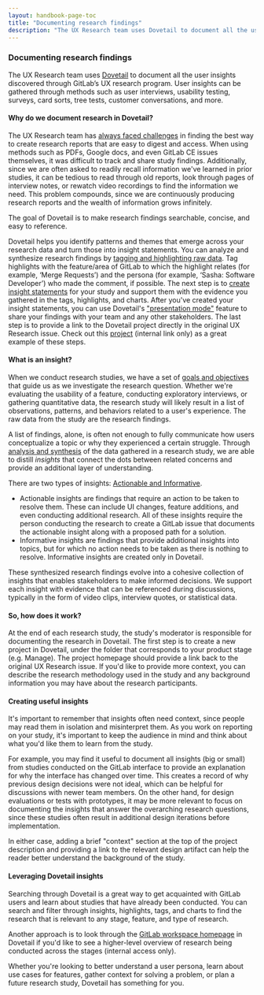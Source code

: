 ```yaml
---
layout: handbook-page-toc
title: "Documenting research findings"
description: "The UX Research team uses Dovetail to document all the user insights discovered through GitLab’s UX research program"
---
```



### Documenting research findings
The UX Research team uses [Dovetail](/handbook/engineering/ux/dovetail/) to document all the user insights discovered through GitLab’s UX research program. User insights can be gathered through methods such as user interviews, usability testing, surveys, card sorts, tree tests, customer conversations, and more.

#### Why do we document research in Dovetail?
The UX Research team has [always faced challenges](https://about.gitlab.com/blog/2019/07/10/building-a-ux-research-insights-repository/) in finding the best way to create research reports that are easy to digest and access. When using methods such as PDFs, Google docs, and even GitLab CE issues themselves, it was difficult to track and share study findings. Additionally, since we are often asked to readily recall information we've learned in prior studies, it can be tedious to read through old reports, look through pages of interview notes, or rewatch video recordings to find the information we need. This problem compounds, since we are continuously producing research reports and the wealth of information grows infinitely.

The goal of Dovetail is to make research findings searchable, concise, and easy to reference.

Dovetail helps you identify patterns and themes that emerge across your research data and turn those into insight statements. You can analyze and synthesize research findings by [tagging and highlighting raw data](/handbook/engineering/ux/dovetail/#highlight-and-tag-content). Tag highlights with the feature/area of GitLab to which the highlight relates (for example, ‘Merge Requests’) and the persona (for example, ‘Sasha: Software Developer’) who made the comment, if possible. The next step is to [create insight statements](https://dovetailapp.com/help/the-basics/insights/) for your study and support them with the evidence you gathered in the tags, highlights, and charts. After you've created your insight statements, you can use Dovetail's ["presentation mode"](https://dovetailapp.com/help/the-basics/insights/#view-insights-as-a-presentation) feature to share your findings with your team and any other stakeholders. The last step is to provide a link to the Dovetail project directly in the original UX Research issue. Check out this [project](https://dovetailapp.com/projects/838a723f-d93b-48c1-9ade-8b2bd692152c/readme) (internal link only) as a great example of these steps.

#### What is an insight? 
When we conduct research studies, we have a set of [goals and objectives](/handbook/engineering/ux/ux-research-training/defining-goals-objectives-and-hypotheses/) that guide us as we investigate the research question. Whether we're evaluating the usability of a feature, conducting exploratory interviews, or gathering quantitative data, the research study will likely result in a list of observations, patterns, and behaviors related to a user's experience. The raw data from the study are the research findings.

A list of findings, alone, is often not enough to fully communicate how users conceptualize a topic or why they experienced a certain struggle. Through [analysis and synthesis](/handbook/engineering/ux/ux-research-training/defining-goals-objectives-and-hypotheses/) of the data gathered in a research study, we are able to distill *insights* that connect the dots between related concerns and provide an additional layer of understanding. 

There are two types of insights: [Actionable and Informative](/handbook/engineering/ux/ux-research-training/research-insights/).

  - Actionable insights are findings that require an action to be taken to resolve them. These can include UI changes, feature additions, and even conducting additional research.  All of these insights require the person conducting the research to create a GitLab issue that documents the actionable insight along with a proposed path for a solution.
  - Informative insights are findings that provide additional insights into topics, but for which no action needs to be taken as there is nothing to resolve. Informative insights are created only in Dovetail.

These synthesized research findings evolve into a cohesive collection of insights that enables stakeholders to make informed decisions. We support each insight with evidence that can be referenced during discussions, typically in the form of video clips, interview quotes, or statistical data.

#### So, how does it work?
At the end of each research study, the study's moderator is responsible for documenting the research in Dovetail. The first step is to create a new project in Dovetail, under the folder that corresponds to your product stage (e.g. Manage). The project homepage should provide a link back to the original UX Research issue. If you'd like to provide more context, you can describe the research methodology used in the study and any background information you may have about the research participants.

#### Creating useful insights
It's important to remember that insights often need context, since people may read them in isolation and misinterpret them. As you work on reporting on your study, it's important to keep the audience in mind and think about what you'd like them to learn from the study.

For example, you may find it useful to document all insights (big or small) from studies conducted on the GitLab interface to provide an explanation for why the interface has changed over time. This creates a record of why previous design decisions were not ideal, which can be helpful for discussions with newer team members. On the other hand, for design evaluations or tests with prototypes, it may be more relevant to focus on documenting the insights that answer the overarching research questions, since these studies often result in additional design iterations before implementation.

In either case, adding a brief "context" section at the top of the project description and providing a link to the relevant design artifact can help the reader better understand the background of the study.

#### Leveraging Dovetail insights
Searching through Dovetail is a great way to get acquainted with GitLab users and learn about studies that have already been conducted. You can search and filter through insights, highlights, tags, and charts to find the research that is relevant to any stage, feature, and type of research.

Another approach is to look through the [GitLab workspace homepage](https://dovetailapp.com/home/) in Dovetail if you'd like to see a higher-level overview of research being conducted across the stages (internal access only).

Whether you're looking to better understand a user persona, learn about use cases for features, gather context for solving a problem, or plan a future research study, Dovetail has something for you.

